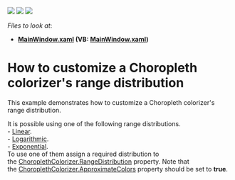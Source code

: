 <!-- default badges list -->
![](https://img.shields.io/endpoint?url=https://codecentral.devexpress.com/api/v1/VersionRange/128571314/21.1.5%2B)
[![](https://img.shields.io/badge/Open_in_DevExpress_Support_Center-FF7200?style=flat-square&logo=DevExpress&logoColor=white)](https://supportcenter.devexpress.com/ticket/details/T199939)
[![](https://img.shields.io/badge/📖_How_to_use_DevExpress_Examples-e9f6fc?style=flat-square)](https://docs.devexpress.com/GeneralInformation/403183)
<!-- default badges end -->
<!-- default file list -->
*Files to look at*:

* **[MainWindow.xaml](./CS/RangeDistributions/MainWindow.xaml) (VB: [MainWindow.xaml](./VB/RangeDistributions/MainWindow.xaml))**
<!-- default file list end -->
# How to customize a Choropleth colorizer's range distribution


<p>This example demonstrates how to customize a Choropleth colorizer's range distribution.</p>
<p>It is possible using one of the following range distributions.<br />- <a href="https://documentation.devexpress.com/#WPF/clsDevExpressXpfMapLinearRangeDistributiontopic">Linear</a>.<br />- <a href="https://documentation.devexpress.com/#WPF/clsDevExpressXpfMapLogarithmicRangeDistributiontopic">Logarithmic</a>.<br />- <a href="https://documentation.devexpress.com/#WPF/clsDevExpressXpfMapExponentialRangeDistributiontopic">Exponential</a>.<br />To use one of them assign a required distribution to the <a href="https://documentation.devexpress.com/#WPF/DevExpressXpfMapChoroplethColorizer_RangeDistributiontopic">ChoroplethColorizer.RangeDistribution</a> property. Note that the <a href="https://documentation.devexpress.com/#WPF/DevExpressXpfMapChoroplethColorizer_ApproximateColorstopic">ChoroplethColorizer.ApproximateColors</a> property should be set to <strong>true</strong>.</p>

<br/>


